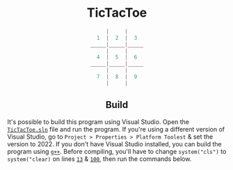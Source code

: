 <div align="center">

# TicTacToe
  
```cpp
|     |
1  |  2  |  3
_____|_____|_____
|     |
4  |  5  |  6
_____|_____|_____
|     |
7  |  8  |  9
|     |
```
  
## Build
  
</div>

It's possible to build this program using Visual Studio. Open the [`TicTacToe.sln`](https://github.com/Kqpa/TicTacToe/blob/master/TicTacToe.sln) file and run the program. If you're using a different version of Visual Studio, go to `Project > Properties > Platform Toolest` & set the version to 2022. If you don't have Visual Studio installed, you can build the program using [`g++`](https://gcc.gnu.org/). Before compiling, you'll have to change `system("cls")` to `system("clear)` on lines [`13`](https://github.com/Kqpa/TicTacToe/blob/master/TicTacToe/Source.cpp#L13) & [`100`](https://github.com/Kqpa/TicTacToe/blob/master/TicTacToe/Source.cpp#L100), then run the commands below.
